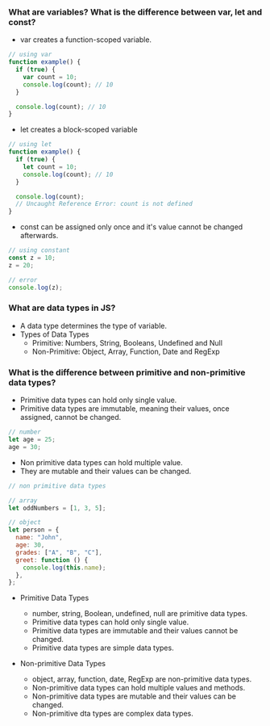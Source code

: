 ### What are variables? What is the difference between var, let and const?

- var creates a function-scoped variable.

```javascript
// using var
function example() {
  if (true) {
    var count = 10;
    console.log(count); // 10
  }

  console.log(count); // 10
}
```

- let creates a block-scoped variable

```javascript
// using let
function example() {
  if (true) {
    let count = 10;
    console.log(count); // 10
  }

  console.log(count);
  // Uncaught Reference Error: count is not defined
}
```

- const can be assigned only once and it's value cannot be changed afterwards.

```javascript
// using constant
const z = 10;
z = 20;

// error
console.log(z);
```

### What are data types in JS?

- A data type determines the type of variable.
- Types of Data Types
  - Primitive: Numbers, String, Booleans, Undefined and Null
  - Non-Primitive: Object, Array, Function, Date and RegExp

### What is the difference between primitive and non-primitive data types?

- Primitive data types can hold only single value.
- Primitive data types are immutable, meaning their values, once assigned, cannot be changed.

```javascript
// number
let age = 25;
age = 30;
```

- Non primitive data types can hold multiple value.
- They are mutable and their values can be changed.

```javascript
// non primitive data types

// array
let oddNumbers = [1, 3, 5];

// object
let person = {
  name: "John",
  age: 30,
  grades: ["A", "B", "C"],
  greet: function () {
    console.log(this.name);
  },
};
```

- Primitive Data Types

  - number, string, Boolean, undefined, null are primitive data types.
  - Primitive data types can hold only single value.
  - Primitive data types are immutable and their values cannot be changed.
  - Primitive data types are simple data types.

- Non-primitive Data Types
  - object, array, function, date, RegExp are non-primitive data types.
  - Non-primitive data types can hold multiple values and methods.
  - Non-primitive data types are mutable and their values can be changed.
  - Non-primitive dta types are complex data types.
